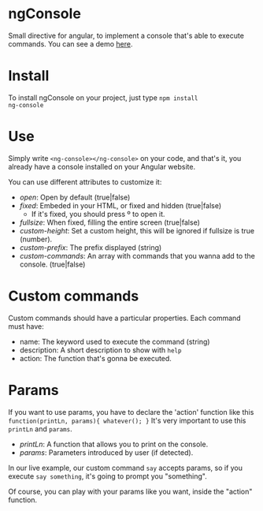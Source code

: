 # ngConsole
Small directive for angular, to implement a console that's able to execute commands. You can see a demo <a href="http://imperdiblesoft.github.io/ngConsole/demo/" target="_blank">here</a>.

# Install
To install ngConsole on your project, just type <code>npm install ng-console</code>

# Use
Simply write <code>&lt;ng-console&gt;&lt;/ng-console&gt;</code> on your code, and that's it,
you already have a console installed on your Angular website.

You can use different attributes to customize it:
* *open*: Open by default (true|false)
* *fixed*: Embeded in your HTML, or fixed and hidden (true|false)
  * If it's fixed, you should press º to open it.
* *fullsize*: When fixed, filling the entire screen (true|false)
* *custom-height*: Set a custom height, this will be ignored if fullsize is true (number).
* *custom-prefix*: The prefix displayed (string)
* *custom-commands*: An array with commands that you wanna add to the console. (true|false)

# Custom commands
Custom commands should have a particular properties. Each command must have:
* name: The keyword used to execute the command (string)
* description: A short description to show with <code>help</code>
* action: The function that's gonna be executed. 

# Params
If you want to use params, you have to declare the 'action' function like this <code>function(printLn, params){ whatever(); }</code>
It's very important to use this <code>printLn</code> and <code>params</code>.
* *printLn*: A function that allows you to print on the console.
* *params*: Parameters introduced by user (if detected).

In our live example, our custom command <code>say</code> accepts params, so if you execute <code>say something</code>, it's going to prompt you "something".

Of course, you can play with your params like you want, inside the "action" function.
